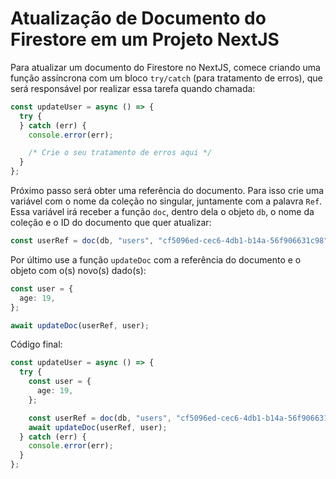 # Atualização de Documento do Firestore em um Projeto NextJS

Para atualizar um documento do Firestore no NextJS, comece criando uma função assíncrona com um bloco `try/catch` (para tratamento de erros), que será responsável por realizar essa tarefa quando chamada:

```typescript
const updateUser = async () => {
  try {
  } catch (err) {
    console.error(err);

    /* Crie o seu tratamento de erros aqui */
  }
};
```

Próximo passo será obter uma referência do documento.
Para isso crie uma variável com o nome da coleção no singular, juntamente com a palavra `Ref`.
Essa variável irá receber a função `doc`, dentro dela o objeto `db`, o nome da coleção e o ID do documento que quer atualizar:

```typescript
const userRef = doc(db, "users", "cf5096ed-cec6-4db1-b14a-56f906631c98");
```

Por último use a função `updateDoc` com a referência do documento e o objeto com o(s) novo(s) dado(s):

```typescript
const user = {
  age: 19,
};

await updateDoc(userRef, user);
```

Código final:

```typescript
const updateUser = async () => {
  try {
    const user = {
      age: 19,
    };

    const userRef = doc(db, "users", "cf5096ed-cec6-4db1-b14a-56f906631c98");
    await updateDoc(userRef, user);
  } catch (err) {
    console.error(err);
  }
};
```
